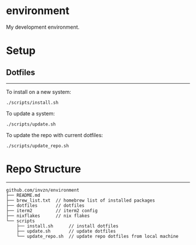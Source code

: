 environment
===========

My development environment.

# Setup

## Dotfiles

---

To install on a new system:

```
./scripts/install.sh
```

To update a system:

```
./scripts/update.sh
```

To update the repo with current dotfiles:

```
./scripts/update_repo.sh
```

# Repo Structure

---

```
github.com/invzn/environment
├── README.md
├── brew_list.txt  // homebrew list of installed packages
├── dotfiles       // dotfiles
├── iterm2         // iterm2 config
├── nixflakes      // nix flakes
└── scripts
    ├── install.sh      // install dotfiles
    ├── update.sh       // update dotfiles
    └── update_repo.sh  // update repo dotfiles from local machine
```
